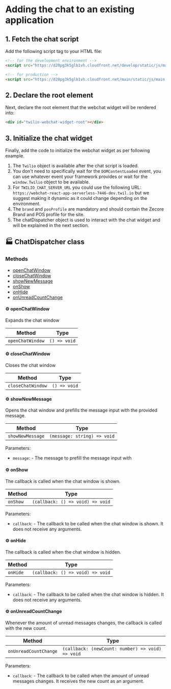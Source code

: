 # Adding the chat to an existing application


## 1. Fetch the chat script

Add the following script tag to your HTML file:

```html
<!-- for the development environment -->
<script src="https://d20pg3k5glb1vh.cloudfront.net/develop/static/js/main.js"></script>
```

```html
<!-- for production -->
<script src="https://d20pg3k5glb1vh.cloudfront.net/main/static/js/main.js"></script>
```

## 2. Declare the root element

Next, declare the root element that the webchat widget will be rendered into:

```html
<div id="twilio-webchat-widget-root"></div>
```

## 3. Initialize the chat widget

Finally, add the code to initialize the webchat widget as per following example. 

<script>
    window.addEventListener("DOMContentLoaded", async () => {
		const chatDispatcher = await Twilio.initWebchat({
			serverUrl: "%TWILIO_CHAT_SERVER_URL%",
			brand: "LUUNA",
			posProfile: "Luuna MX",
        });
    });
</script>

1. The `Twilio` object is available after the chat script is loaded.
2. You don't need to specifically wait for the `DOMContentLoaded` event, you can use whatever event your framework provides or
   wait for the `window.Twilio` object to be available.
3. For `TWILIO_CHAT_SERVER_URL` you could use the following URL: `https://webchat-react-app-serverless-7446-dev.twil.io` but
   we suggest making it dynamic as it could change depending on the environment.
4. The `brand` and `posProfile` are mandatory and should contain the Zecore Brand and POS profile for the site.
5. The chatDispatcher object is used to interact with the chat widget and will be explained in the next section.

## :factory: ChatDispatcher class

### Methods

- [openChatWindow](#gear-openchatwindow)
- [closeChatWindow](#gear-closechatwindow)
- [showNewMessage](#gear-shownewmessage)
- [onShow](#gear-onshow)
- [onHide](#gear-onhide)
- [onUnreadCountChange](#gear-onunreadcountchange)

#### :gear: openChatWindow

Expands the chat window

| Method | Type |
| ---------- | ---------- |
| `openChatWindow` | `() => void` |

#### :gear: closeChatWindow

Closes the chat window

| Method | Type |
| ---------- | ---------- |
| `closeChatWindow` | `() => void` |

#### :gear: showNewMessage

Opens the chat window and prefills the message input with the provided message.

| Method | Type |
| ---------- | ---------- |
| `showNewMessage` | `(message: string) => void` |

Parameters:

* `message`: - The message to prefill the message input with


#### :gear: onShow

The callback is called when the chat window is shown.

| Method | Type |
| ---------- | ---------- |
| `onShow` | `(callback: () => void) => void` |

Parameters:

* `callback`: - The callback to be called when the chat window is shown. It does not receive any arguments.


#### :gear: onHide

The callback is called when the chat window is hidden.

| Method | Type |
| ---------- | ---------- |
| `onHide` | `(callback: () => void) => void` |

Parameters:

* `callback`: - The callback to be called when the chat window is hidden. It does not receive any arguments.


#### :gear: onUnreadCountChange

Whenever the amount of unread messages changes, the callback is called with the new count.

| Method | Type |
| ---------- | ---------- |
| `onUnreadCountChange` | `(callback: (newCount: number) => void) => void` |

Parameters:

* `callback`: - The callback to be called when the amount of unread messages changes. It receives the new count as an argument.


